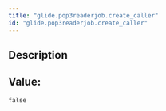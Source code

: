```yaml
---
title: "glide.pop3readerjob.create_caller"
id: "glide.pop3readerjob.create_caller"
---
```

## Description



## Value: 
```
false
```
